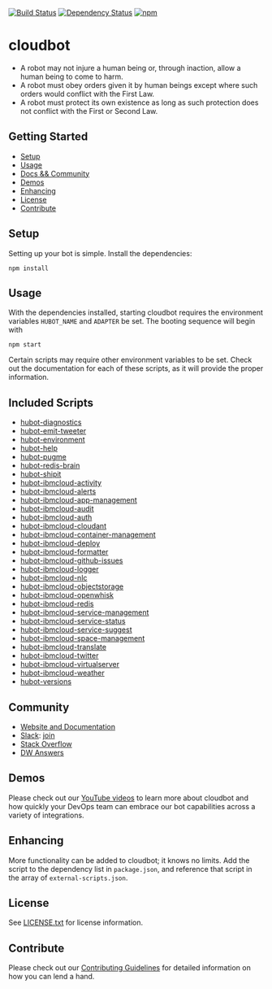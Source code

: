 [![Build Status](https://travis-ci.org/ibm-cloud-solutions/cloudbot.svg?branch=master)](https://travis-ci.org/ibm-cloud-solutions/cloudbot)
[![Dependency Status](https://dependencyci.com/github/ibm-cloud-solutions/cloudbot/badge)](https://dependencyci.com/github/ibm-cloud-solutions/cloudbot)
[![npm](https://img.shields.io/npm/v/cloudbot.svg?maxAge=2592000)](https://www.npmjs.com/package/cloudbot)

# cloudbot

- A robot may not injure a human being or, through inaction, allow a human being to come to harm.
- A robot must obey orders given it by human beings except where such orders would conflict with the First Law.
- A robot must protect its own existence as long as such protection does not conflict with the First or Second Law.

## Getting Started

  * [Setup](#setup)
  * [Usage](#usage)
  * [Docs && Community](#community)
  * [Demos](#demos)
  * [Enhancing](#enhancing)
  * [License](#license)
  * [Contribute](#contribute)

## Setup

Setting up your bot is simple. Install the dependencies:

```
npm install
```

## Usage

With the dependencies installed, starting cloudbot requires the environment variables `HUBOT_NAME` and `ADAPTER` be set. The booting sequence will begin with

```
npm start
```

Certain scripts may require other environment variables to be set. Check out the documentation for each of these scripts, as it will provide the proper information.

## Included Scripts
* [hubot-diagnostics](https://github.com/hubot-scripts/hubot-diagnostics)
* [hubot-emit-tweeter](https://github.com/ibm-cloud-solutions/hubot-emit-tweeter)
* [hubot-environment](https://github.com/ibm-cloud-solutions/hubot-environment)
* [hubot-help](https://github.com/hubot-scripts/hubot-help)
* [hubot-pugme](https://github.com/hubot-scripts/hubot-pugme)
* [hubot-redis-brain](https://github.com/hubot-scripts/hubot-redis-brain)
* [hubot-shipit](https://github.com/hubot-scripts/hubot-shipit)
* [hubot-ibmcloud-activity](https://github.com/ibm-cloud-solutions/hubot-ibmcloud-activity)
* [hubot-ibmcloud-alerts](https://github.com/ibm-cloud-solutions/hubot-ibmcloud-alerts)
* [hubot-ibmcloud-app-management](https://github.com/ibm-cloud-solutions/hubot-ibmcloud-app-management)
* [hubot-ibmcloud-audit](https://github.com/ibm-cloud-solutions/hubot-ibmcloud-audit)
* [hubot-ibmcloud-auth](https://github.com/ibm-cloud-solutions/hubot-ibmcloud-auth)
* [hubot-ibmcloud-cloudant](https://github.com/ibm-cloud-solutions/hubot-ibmcloud-cloudant)
* [hubot-ibmcloud-container-management](https://github.com/ibm-cloud-solutions/hubot-ibmcloud-container-management)
* [hubot-ibmcloud-deploy](https://github.com/ibm-cloud-solutions/hubot-ibmcloud-deploy)
* [hubot-ibmcloud-formatter](https://github.com/ibm-cloud-solutions/hubot-ibmcloud-formatter)
* [hubot-ibmcloud-github-issues](https://github.com/ibm-cloud-solutions/hubot-ibmcloud-github-issues)
* [hubot-ibmcloud-logger](https://github.com/ibm-cloud-solutions/hubot-ibmcloud-logger)
* [hubot-ibmcloud-nlc](https://github.com/ibm-cloud-solutions/hubot-ibmcloud-nlc)
* [hubot-ibmcloud-objectstorage](https://github.com/ibm-cloud-solutions/hubot-ibmcloud-objectstorage)
* [hubot-ibmcloud-openwhisk](https://github.com/ibm-cloud-solutions/hubot-ibmcloud-openwhisk)
* [hubot-ibmcloud-redis](https://github.com/ibm-cloud-solutions/hubot-ibmcloud-redis)
* [hubot-ibmcloud-service-management](https://github.com/ibm-cloud-solutions/hubot-ibmcloud-service-management)
* [hubot-ibmcloud-service-status](https://github.com/ibm-cloud-solutions/hubot-ibmcloud-service-status)
* [hubot-ibmcloud-service-suggest](https://github.com/ibm-cloud-solutions/hubot-ibmcloud-service-suggest)
* [hubot-ibmcloud-space-management](https://github.com/ibm-cloud-solutions/hubot-ibmcloud-space-management)
* [hubot-ibmcloud-translate](https://github.com/ibm-cloud-solutions/hubot-ibmcloud-translate)
* [hubot-ibmcloud-twitter](https://github.com/ibm-cloud-solutions/hubot-ibmcloud-twitter)
* [hubot-ibmcloud-virtualserver](https://github.com/ibm-cloud-solutions/hubot-ibmcloud-virtualserver)
* [hubot-ibmcloud-weather](https://github.com/ibm-cloud-solutions/hubot-ibmcloud-weather)
* [hubot-versions](https://github.com/ibm-cloud-solutions/hubot-versions)

## Community
* [Website and Documentation](https://developer.ibm.com/open/cloudbot/)
* [Slack](https://dwopen.slack.com/messages/cognitive-cloudbot/): [join](https://developer.ibm.com/open/slack-request)
* [Stack Overflow](http://stackoverflow.com/search?q=hubot)
* [DW Answers](https://developer.ibm.com/answers/smartspace/open/)

## Demos

Please check out our [YouTube videos](https://www.youtube.com/channel/UCr_27wo89y23LoHLG_sKrqw) to learn more about cloudbot and how quickly your DevOps team can embrace our bot capabilities across a variety of integrations.

## Enhancing

More functionality can be added to cloudbot; it knows no limits. Add the script to the dependency list in `package.json`, and reference that script in the array of `external-scripts.json`.

## License

See [LICENSE.txt](https://github.com/ibm-cloud-solutions/cloudbot/blob/master/LICENSE.txt) for license information.

## Contribute

Please check out our [Contributing Guidelines](https://github.com/ibm-cloud-solutions/cloudbot/blob/master/CONTRIBUTING.md) for detailed information on how you can lend a hand.
